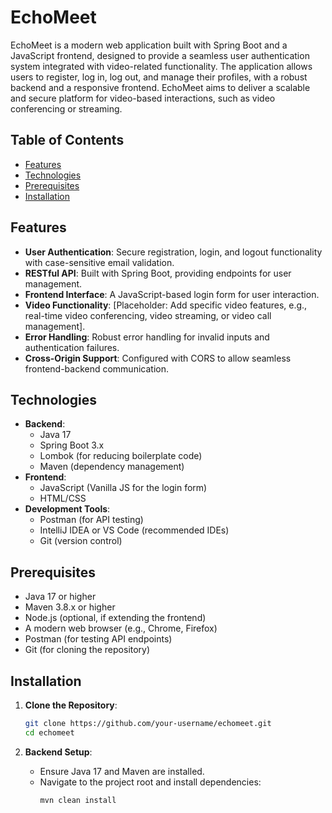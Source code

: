 # EchoMeet

EchoMeet is a modern web application built with Spring Boot and a JavaScript frontend, designed to provide a seamless user authentication system integrated with video-related functionality. The application allows users to register, log in, log out, and manage their profiles, with a robust backend and a responsive frontend. EchoMeet aims to deliver a scalable and secure platform for video-based interactions, such as video conferencing or streaming.

## Table of Contents
- [Features](#features)
- [Technologies](#technologies)
- [Prerequisites](#prerequisites)
- [Installation](#installation)

## Features
- **User Authentication**: Secure registration, login, and logout functionality with case-sensitive email validation.
- **RESTful API**: Built with Spring Boot, providing endpoints for user management.
- **Frontend Interface**: A JavaScript-based login form for user interaction.
- **Video Functionality**: [Placeholder: Add specific video features, e.g., real-time video conferencing, video streaming, or video call management].
- **Error Handling**: Robust error handling for invalid inputs and authentication failures.
- **Cross-Origin Support**: Configured with CORS to allow seamless frontend-backend communication.

## Technologies
- **Backend**:
  - Java 17
  - Spring Boot 3.x
  - Lombok (for reducing boilerplate code)
  - Maven (dependency management)
- **Frontend**:
  - JavaScript (Vanilla JS for the login form)
  - HTML/CSS
- **Development Tools**:
  - Postman (for API testing)
  - IntelliJ IDEA or VS Code (recommended IDEs)
  - Git (version control)

## Prerequisites
- Java 17 or higher
- Maven 3.8.x or higher
- Node.js (optional, if extending the frontend)
- A modern web browser (e.g., Chrome, Firefox)
- Postman (for testing API endpoints)
- Git (for cloning the repository)

## Installation
1. **Clone the Repository**:
   ```bash
   git clone https://github.com/your-username/echomeet.git
   cd echomeet
   ```

2. **Backend Setup**:
   - Ensure Java 17 and Maven are installed.
   - Navigate to the project root and install dependencies:
     ```bash
     mvn clean install
     ```